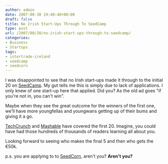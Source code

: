 ```yaml
---
author: admin
date: 2007-08-30 19:40:48+00:00
draft: false
title: No Irish Start-Ups Through To SeedCamp
type: post
url: /2007/08/30/no-irish-start-ups-through-to-seedcamp/
categories:
- Business
- Startups
tags:
- intertrade-ireland
- seedcamp
- seedcorn
---
```


I was disappointed to see that no Irish start-ups made it through to the initial 20 on [SeedCamp](http://seedcamp.com/). My gut tells me this is simply due to lack of applications. I only knew of one start-up here that applied. Did you? As the old ad goes "if you're not in, you can't win".

Maybe when they see the great outcome for the winners of the first one, we'll have more youngfellas and youngwans getting up of their bums and giving it a go.

[TechCrunch](http://www.techcrunch.com/2007/08/30/seedcamp-finalists-chosen-battle-to-final-five-next-week/) and [Mashable](http://mashable.com/2007/08/30/seedcamps-20-startups-revealed/) have covered the first 20. Imagine, you could have had those hundreds of thousands of readers learning all about you.
 
Looking forward to seeing who makes the final 5 and then who gets the €50k.

p.s. you are applying to to [SeedCorn](http://seedcorn.intertradeireland.com), aren't you? **Aren't you?**
